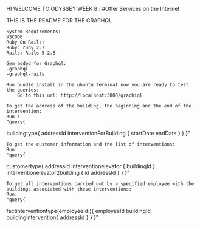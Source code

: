 HI WELCOME TO ODYSSEY WEEK 8 : 
#Offer Services on the Internet

THIS IS THE README FOR THE GRAPHQL 

    System Requirements:
    VSCODE
    Ruby On Rails:
    Ruby: ruby 2.7
    Rails: Rails 5.2.8

    Gem added for Graphql:
    -graphql
    -graphql-rails

    Run bundle install in the ubuntu terminal now you are ready to test the queries:
        Go to this url: http://localhost:3000/graphiql
    
    To get the address of the building, the beginning and the end of the intervention:
    Run : 
    "query{
  buildingtype{
    addressId
    interventionForBuilding {
      startDate
      endDate
    }
  }
}"

    To get the customer information and the list of interventions: 
    Run:
    "query{
  customertype{
    addressId
    interventionelevator {
      buildingId
    }
    interventionelevator2building {
      id
      addressId
    }
  }
}"

    To get all interventions carried out by a specified employee with the buildings associated with these interventions:
    Run: 
    "query{
  factinterventiontype(employeeId:){
    employeeId
    buildingId
    buildingintervention{
      addressId
    }
  }
}"
